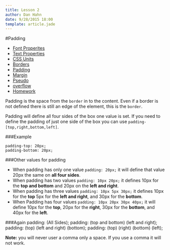 ```yaml
---
title: Lesson 2
author: Dan Hahn
date: 9/28/2015 18:00
template: article.jade
---
```


#Padding

* [Font Properites]()
* [Text Properties](text.html)
* [CSS Units](sizes.html)
* [Borders](borders.html)
* [Padding](padding.html)
* [Margin](margin.html)
* [Pseudo](pseudo.html)
* [overflow](overflow.html)
* [Homework](homework.html)

Padding is the space from the `border` in to the content. Even if a border is not defined there is still an edge of the element, this is the `border`.

Padding will define all four sides of the box one value is set. If you need to define the padding of just one side of the box you can use `padding-[top,right,bottom,left]`.

###Example

    padding-top: 20px;
    padding-bottom: 20px;

###Other values for padding

* When padding has only one value `padding: 20px;` it will define that value 20px the same on **all four sides**.
* When padding has two values `padding: 10px 20px;` it defines 10px for the **top and bottom** and 20px on the **left and right**.
* When padding has three values `padding: 10px 5px 30px;` it defines 10px for the **top** 5px for the **left and right**, and 30px for the **bottom**.
* When Padding has four values `padding: 10px 20px 30px 40px;` it will define 10px for the **top**, 20px for the **right**, 30px for the **bottom**, and 40px for the **left**.

###Again
    padding: (All Sides);
    padding: (top and bottom) (left and right);
    padding: (top) (left and right) (bottom);
    padding: (top) (right) (bottom) (left);

**Note:** you will never user a comma only a space.  If you use a comma it will not work.
